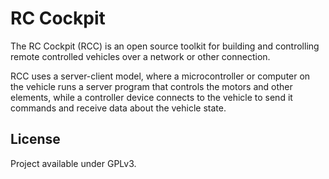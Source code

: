 # RC Cockpit

The RC Cockpit (RCC) is an open source toolkit for building and controlling remote controlled vehicles over a network or other connection.

RCC uses a server-client model, where a microcontroller or computer on the vehicle runs a server program that controls the motors and other elements, while a controller device connects to the vehicle to send it commands and receive data about the vehicle state.

## License

Project available under GPLv3.
